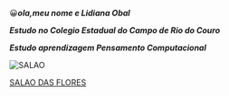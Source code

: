 😀***ola,meu nome e Lidiana Obal***

***Estudo no Colegio Estadual do Campo de Rio do Couro***

***Estudo aprendizagem Pensamento Computacional***

![SALAO](https://img.elo7.com.br/product/600x380/3EC6A63/papel-de-parede-salao-beleza-cabeleireiro-kit-02-rolos-a604-papel-de-parede-esmalte-unhas.jpg)
 
  [SALAO DAS FLORES](github.com/obal01/salao-das-flores-.git)
